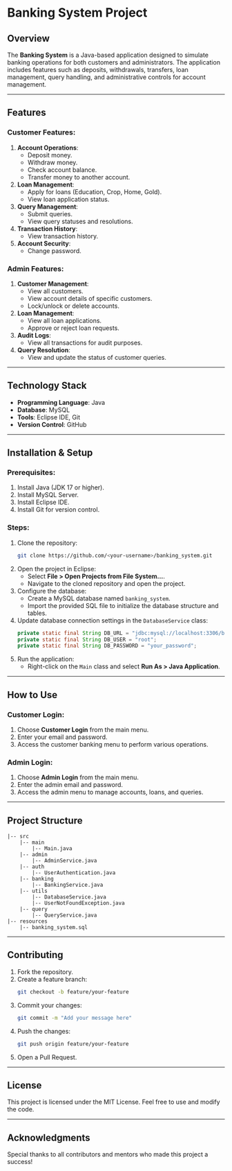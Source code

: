 # Banking System Project

## Overview
The **Banking System** is a Java-based application designed to simulate banking operations for both customers and administrators. The application includes features such as deposits, withdrawals, transfers, loan management, query handling, and administrative controls for account management.

---

## Features

### Customer Features:
1. **Account Operations**:
   - Deposit money.
   - Withdraw money.
   - Check account balance.
   - Transfer money to another account.
2. **Loan Management**:
   - Apply for loans (Education, Crop, Home, Gold).
   - View loan application status.
3. **Query Management**:
   - Submit queries.
   - View query statuses and resolutions.
4. **Transaction History**:
   - View transaction history.
5. **Account Security**:
   - Change password.

### Admin Features:
1. **Customer Management**:
   - View all customers.
   - View account details of specific customers.
   - Lock/unlock or delete accounts.
2. **Loan Management**:
   - View all loan applications.
   - Approve or reject loan requests.
3. **Audit Logs**:
   - View all transactions for audit purposes.
4. **Query Resolution**:
   - View and update the status of customer queries.

---

## Technology Stack
- **Programming Language**: Java
- **Database**: MySQL
- **Tools**: Eclipse IDE, Git
- **Version Control**: GitHub

---

## Installation & Setup

### Prerequisites:
1. Install Java (JDK 17 or higher).
2. Install MySQL Server.
3. Install Eclipse IDE.
4. Install Git for version control.

### Steps:
1. Clone the repository:
   ```bash
   git clone https://github.com/<your-username>/banking_system.git
   ```
2. Open the project in Eclipse:
   - Select **File > Open Projects from File System...**.
   - Navigate to the cloned repository and open the project.
3. Configure the database:
   - Create a MySQL database named `banking_system`.
   - Import the provided SQL file to initialize the database structure and tables.
4. Update database connection settings in the `DatabaseService` class:
   ```java
   private static final String DB_URL = "jdbc:mysql://localhost:3306/banking_system";
   private static final String DB_USER = "root";
   private static final String DB_PASSWORD = "your_password";
   ```
5. Run the application:
   - Right-click on the `Main` class and select **Run As > Java Application**.

---

## How to Use

### Customer Login:
1. Choose **Customer Login** from the main menu.
2. Enter your email and password.
3. Access the customer banking menu to perform various operations.

### Admin Login:
1. Choose **Admin Login** from the main menu.
2. Enter the admin email and password.
3. Access the admin menu to manage accounts, loans, and queries.

---

## Project Structure
```
|-- src
    |-- main
        |-- Main.java
    |-- admin
        |-- AdminService.java
    |-- auth
        |-- UserAuthentication.java
    |-- banking
        |-- BankingService.java
    |-- utils
        |-- DatabaseService.java
        |-- UserNotFoundException.java
    |-- query
        |-- QueryService.java
|-- resources
    |-- banking_system.sql
```

---

## Contributing
1. Fork the repository.
2. Create a feature branch:
   ```bash
   git checkout -b feature/your-feature
   ```
3. Commit your changes:
   ```bash
   git commit -m "Add your message here"
   ```
4. Push the changes:
   ```bash
   git push origin feature/your-feature
   ```
5. Open a Pull Request.

---

## License
This project is licensed under the MIT License. Feel free to use and modify the code.

---

## Acknowledgments
Special thanks to all contributors and mentors who made this project a success!

